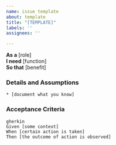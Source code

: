 ```yaml
---
name: issue template
about: template
title: "[TEMPLATE]"
labels: ''
assignees: ''

---
```


**As a** [role]  
**I need** [function]  
**So that** [benefit]  
      
### Details and Assumptions
    * [document what you know]      

### Acceptance Criteria
    gherkin     
    Given [some context]
    When [certain action is taken]
    Then [the outcome of action is observed]

